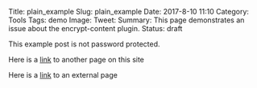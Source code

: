 Title: plain_example
Slug: plain_example
Date: 2017-8-10 11:10
Category: Tools 
Tags: demo
Image: 
Tweet: 
Summary: This page demonstrates an issue about the encrypt-content plugin.
Status: draft



This example post is not password protected.





Here is a [link]({filename}../articles/lis17.md) to another page on this site



Here is a [link](http://www.google.com) to an external page